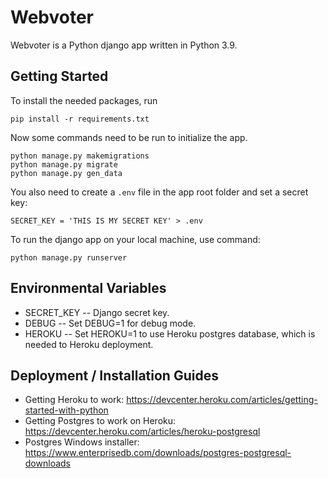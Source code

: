 Webvoter
========
Webvoter is a Python django app written in Python 3.9.


Getting Started
---------------
To install the needed packages, run

	pip install -r requirements.txt

Now some commands need to be run to initialize
the app. 

	python manage.py makemigrations
	python manage.py migrate
	python manage.py gen_data


You also need to create a `.env` file in the app root folder and set a secret key:

    SECRET_KEY = 'THIS IS MY SECRET KEY' > .env


To run the django app on your local machine, use command:

	python manage.py runserver
	
Environmental Variables
-----------------------
- SECRET_KEY -- Django secret key.
- DEBUG -- Set DEBUG=1 for debug mode.
- HEROKU -- Set HEROKU=1 to use Heroku postgres database, which is needed to Heroku deployment. 


Deployment / Installation Guides
--------------------------------
* Getting Heroku to work: https://devcenter.heroku.com/articles/getting-started-with-python
* Getting Postgres to work on Heroku: https://devcenter.heroku.com/articles/heroku-postgresql
* Postgres Windows installer: https://www.enterprisedb.com/downloads/postgres-postgresql-downloads
